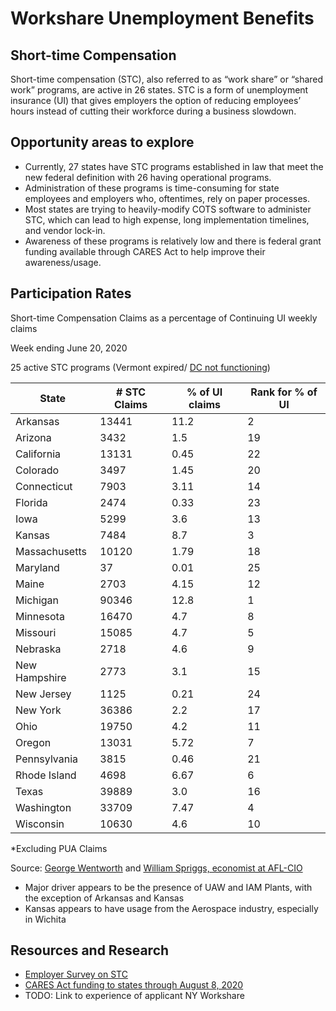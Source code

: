 # Workshare Unemployment Benefits

## Short-time Compensation
Short-time compensation (STC), also referred to as “work share” or “shared work” programs, are active in 26 states. STC is a form of unemployment insurance (UI) that gives employers the option of reducing employees’ hours instead of cutting their workforce during a business slowdown. 

## Opportunity areas to explore
* Currently, 27 states have STC programs established in law that meet the new federal definition with 26 having operational programs.
* Administration of these programs is time-consuming for state employees and employers who, oftentimes, rely on paper processes.
* Most states are trying to heavily-modify COTS software to administer STC, which can lead to high expense, long implementation timelines, and vendor lock-in.
* Awareness of these programs is relatively low and there is federal grant funding available through CARES Act to help improve their awareness/usage.

## Participation Rates
Short-time Compensation Claims as a percentage of Continuing UI weekly claims

Week ending June 20, 2020

25 active STC programs (Vermont expired/ [DC not functioning](https://does.dc.gov/publication/2020-shared-work-unemployment-insurance-program-process))

|State			|# STC Claims		|% of UI claims			|Rank for % of UI|
|----|---|---|----|
|Arkansas		|13441				|11.2			|2|
|Arizona			|3432				|1.5			|19|
|California		|13131				|0.45			|22|
|Colorado		|3497				|1.45			|20|
|Connecticut		|7903				|3.11			|14|
|Florida			|2474				|0.33			|23|
|Iowa			|5299				|3.6			|13|
|Kansas			|7484				|8.7			|3|
|Massachusetts		|10120				|1.79			|18|
|Maryland		|37				|0.01			|25|
|Maine			|2703				|4.15			|12|
|Michigan		|90346				|12.8			|1|
|Minnesota		|16470				|4.7			|8|
|Missouri		|15085				|4.7			|5|
|Nebraska		|2718				|4.6			|9|
|New Hampshire		|2773				|3.1			|15|
|New Jersey		|1125				|0.21			|24|
|New York		|36386				|2.2			|17|
|Ohio			|19750				|4.2			|11|
|Oregon			|13031				|5.72			|7|
|Pennsylvania		|3815				|0.46			|21|
|Rhode Island		|4698				|6.67			|6|
|Texas			|39889				|3.0			|16|
|Washington		|33709				|7.47			|4|
|Wisconsin		|10630				|4.6			|10|

*Excluding PUA Claims

Source: [George Wentworth](https://www.nelp.org/expert/george-wentworth/)
and [William Spriggs, economist at AFL-CIO](https://aflcio.org/policy-experts/william-e-spriggs)

* Major driver appears to be the presence of UAW and IAM Plants, with the exception of Arkansas and Kansas
* Kansas appears to have usage from the Aerospace industry, especially in Wichita

## Resources and Research
* [Employer Survey on STC](https://impaqint.com/work/project-reports/employer-views-about-short-time-compensation-program-survey-and-analysis-four) 
* [CARES Act funding to states through August 8, 2020](https://oui.doleta.gov/unemploy/docs/cares_act_funding_state.html)
* TODO: Link to experience of applicant NY Workshare

